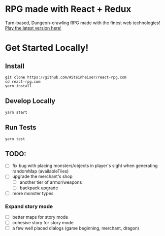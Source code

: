 # RPG made with React + Redux
Turn-based, Dungeon-crawling RPG made with the finest web technologies! [Play the latest version here!](http://react-rpg.com)

# Get Started Locally!
## Install
```
git clone https://github.com/ASteinheiser/react-rpg.com
cd react-rpg.com
yarn install
```
## Develop Locally
```
yarn start
```
## Run Tests
```
yarn test
```

## TODO:
- [ ] fix bug with placing monsters/objects in player's sight when generating randomMap (availableTiles)
- [ ] upgrade the merchant's shop
  - [ ] another tier of armor/weapons
  - [ ] backpack upgrade
- [ ] more monster types
### Expand story mode
- [ ] better maps for story mode
- [ ] cohesive story for story mode
- [ ] a few well placed dialogs (game beginning, merchant, dragon)
